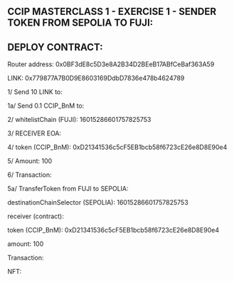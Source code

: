## CCIP MASTERCLASS 1 - EXERCISE 1 - SENDER TOKEN FROM SEPOLIA TO FUJI: 

## DEPLOY CONTRACT: 

Router address:	0x0BF3dE8c5D3e8A2B34D2BEeB17ABfCeBaf363A59

LINK: 0x779877A7B0D9E8603169DdbD7836e478b4624789

1/ Send 10 LINK to: 

1a/ Send 0.1 CCIP_BnM to: 

2/ whitelistChain (FUJI): 16015286601757825753

3/ RECEIVER EOA: 

4/ token (CCIP_BnM): 0xD21341536c5cF5EB1bcb58f6723cE26e8D8E90e4

5/  Amount: 100

6/ Transaction:

5a/ TransferToken from FUJI to SEPOLIA: 

destinationChainSelector (SEPOLIA): 16015286601757825753

receiver (contract): 

token (CCIP_BnM): 0xD21341536c5cF5EB1bcb58f6723cE26e8D8E90e4

amount: 100

Transaction:



NFT: 




